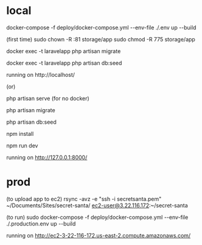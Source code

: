 # local

docker-compose -f deploy/docker-compose.yml --env-file ./.env up --build

(first time)
sudo chown -R :81 storage/app
sudo chmod -R 775 storage/app

docker exec -t laravelapp php artisan migrate

docker exec -t laravelapp php artisan db:seed

running on http://localhost/

(or)

php artisan serve (for no docker)

php artisan migrate

php artisan db:seed

npm install

npm run dev



running on http://127.0.0.1:8000/


# prod

(to upload app to ec2)
rsync -avz -e "ssh -i secretsanta.pem" ~/Documents/Sites/secret-santa/ ec2-user@3.22.116.172:~/secret-santa

(to run)
sudo docker-compose -f deploy/docker-compose.yml --env-file ./.production.env up --build

running on http://ec2-3-22-116-172.us-east-2.compute.amazonaws.com/
